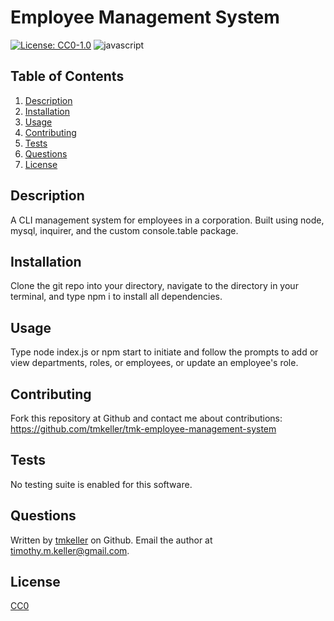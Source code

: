 # Employee Management System

[![License: CC0-1.0](https://img.shields.io/badge/License-CC0%201.0-lightgrey.svg)](http://creativecommons.org/publicdomain/zero/1.0/)
![javascript](https://img.shields.io/badge/javascript-100%25-yellow)

## Table of Contents
1. [Description](#description)
2. [Installation](#installation)
3. [Usage](#usage)
4. [Contributing](#contributing)
5. [Tests](#tests)
6. [Questions](#questions)
7. [License](#license)
## Description
A CLI management system for employees in a corporation. Built using node, mysql, inquirer, and the custom console.table package.

## Installation
Clone the git repo into your directory, navigate to the directory in your terminal, and type npm i to install all dependencies.

## Usage
Type node index.js or npm start to initiate and follow the prompts to add or view departments, roles, or employees, or update an employee's role.

## Contributing
Fork this repository at Github and contact me about contributions: https://github.com/tmkeller/tmk-employee-management-system

## Tests
No testing suite is enabled for this software.

## Questions
Written by [tmkeller](https://github.com/tmkeller) on Github.
Email the author at timothy.m.keller@gmail.com.

## License
[CC0](http://creativecommons.org/publicdomain/zero/1.0/)